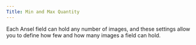 ```yaml
---
Title: Min and Max Quantity
---
```


Each Ansel field can hold any number of images, and these settings allow you to define how few and how many images a field can hold.
